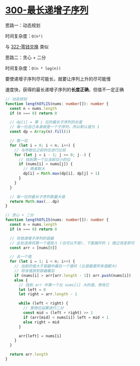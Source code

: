 # [300-最长递增子序列](https://leetcode-cn.com/problems/longest-increasing-subsequence/)

思路一：动态规划

时间复杂度：`O(n²)`

与 [322-零钱兑换](./322-coinChange.md) 类似

思路二：贪心 + 二分

时间复杂度：`O(n * log(n))`

要使递增子序列尽可能长，就要让序列上升的尽可能慢

速度快，获得的最长递增子序列的**长度正确**，但值不一定正确

```ts
// 动态规划
function lengthOfLIS(nums: number[]): number {
  const n = nums.length
  if (n === 0) return 0

  // dp[i] = 第 i 位的最长子序列的长度
  // 每一位自己本身就是一个子序列，所以默认值为 1
  const dp = Array(n).fill(1)

  // 取一位
  for (let i = 0; i < n; i++) {
    // 与所取位之前的位进行比较
    for (let j = i - 1; j >= 0; j--) {
      // 找到第一个比当前位小的位
      if (nums[i] > nums[j]) {
        // 两者取大
        dp[i] = Math.max(dp[i], dp[j] + 1)
      }
    }
  }

  // 每一位的最长子序列取最大值
  return Math.max(...dp)
}

// 贪心 + 二分
function lengthOfLIS(nums: number[]): number {
  const n = nums.length
  if (n === 0) return 0

  // 存放递增子序列的容器
  // 此处选择将第一个值放入 (也可以不放)，下面循环的 i 随之改变即可
  const arr = [nums[0]]

  // 去一个值
  for (let i = 1; i < n; i++) {
    // 当前的值大于容器中最后一个值时 (比容器里所有值都大)
    // 将该值放到容器最后
    if (nums[i] > arr[arr.length - 1]) arr.push(nums[i])
    else {
      // 找到 arr 中第一个比 nums[i] 大的值，修改它
      let left = 0
      let right = arr.length - 1

      while (left < right) {
        // 使用位运算进行二分
        const mid = (left + right) >> 1
        if (arr[mid] < nums[i]) left = mid + 1
        else right = mid
      }

      arr[left] = nums[i]
    }
  }

  return arr.length
}
```
